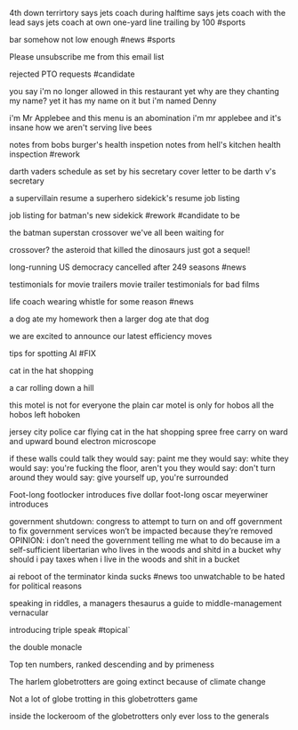 4th down terrirtory says jets coach during halftime
says jets coach with the lead
says jets coach at own one-yard line
trailing by 100 #sports 

bar somehow not low enough #news #sports 

Please unsubscribe me from this email list

rejected PTO requests #candidate 

you say i'm no longer allowed in this restaurant yet why are they chanting my name?
yet it has my name on it
but i'm named Denny

i'm Mr Applebee and this menu is an abomination
i'm mr applebee and it's insane how we aren't serving live bees

notes from  bobs burger's health inspetion
notes from hell's kitchen health inspection #rework

darth vaders schedule as set by his secretary 
cover letter to be darth v's secretary

a supervillain resume
a superhero sidekick's resume
job listing

job listing for batman's new sidekick #rework #candidate 
to be

the batman superstan crossover we've all been waiting for

crossover? the asteroid that killed the dinosaurs just got a sequel!

long-running US democracy cancelled after 249 seasons #news 

testimonials for movie trailers
movie trailer testimonials for bad films

life coach wearing whistle for some reason #news 

a dog ate my homework then a larger dog ate that dog 

we are excited to announce our latest efficiency moves 

tips for spotting AI #FIX 

cat in the hat shopping

a car rolling down a hill 

this motel is not for everyone
the plain car motel is only for hobos
all the hobos left hoboken

jersey city police car flying cat in the hat shopping spree free carry on ward and upward bound electron microscope

if these walls could talk they would say: paint me
they would say: white
they would say: you're fucking the floor, aren't you
they would say: don't turn around
they would say: give yourself up, you're surrounded

Foot-long footlocker introduces five dollar foot-long
oscar meyerwiner introduces

government shutdown: 
congress to attempt to turn on and off government to fix 
government services won’t be impacted because they’re removed 
OPINION: i don’t need the government telling me what to do because im a self-sufficient libertarian who lives in the woods and shitd in a bucket 
why should i pay taxes when i live in the woods and shit in a bucket 

ai reboot of the terminator kinda sucks #news 
too unwatchable to be hated for political reasons

speaking in riddles, a managers thesaurus 
a guide to middle-management vernacular

introducing triple speak #topical`

the double monacle

Top ten numbers, ranked descending and by primeness

The harlem globetrotters are going extinct because of climate change

Not a lot of globe trotting in this globetrotters game

inside the lockeroom of the globetrotters only ever loss to the generals

